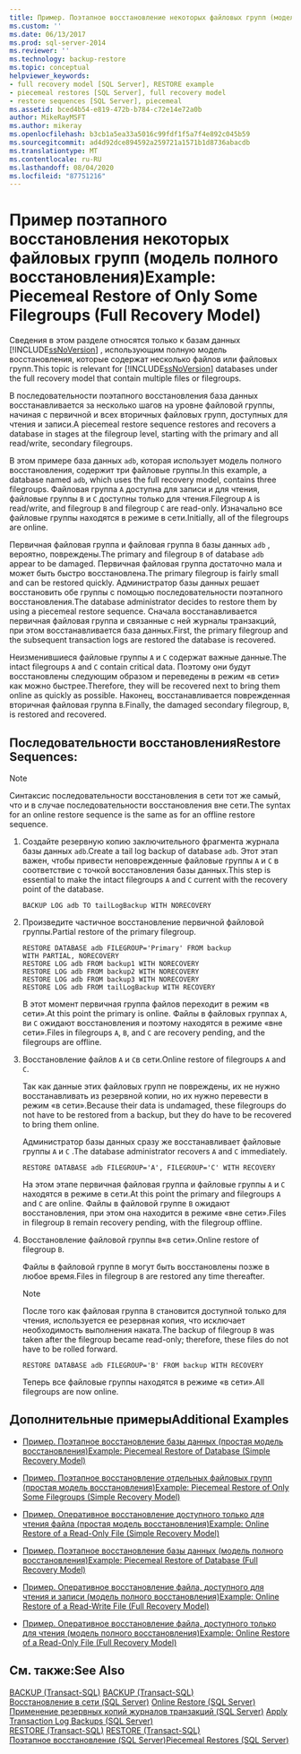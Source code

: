 ```yaml
---
title: Пример. Поэтапное восстановление некоторых файловых групп (модель полного восстановления) | Документация Майкрософт
ms.custom: ''
ms.date: 06/13/2017
ms.prod: sql-server-2014
ms.reviewer: ''
ms.technology: backup-restore
ms.topic: conceptual
helpviewer_keywords:
- full recovery model [SQL Server], RESTORE example
- piecemeal restores [SQL Server], full recovery model
- restore sequences [SQL Server], piecemeal
ms.assetid: bced4b54-e819-472b-b784-c72e14e72a0b
author: MikeRayMSFT
ms.author: mikeray
ms.openlocfilehash: b3cb1a5ea33a5016c99fdf1f5a7f4e892c045b59
ms.sourcegitcommit: ad4d92dce894592a259721a1571b1d8736abacdb
ms.translationtype: MT
ms.contentlocale: ru-RU
ms.lasthandoff: 08/04/2020
ms.locfileid: "87751216"
---
```

# <a name="example-piecemeal-restore-of-only-some-filegroups-full-recovery-model"></a><span data-ttu-id="5b0f6-102">Пример поэтапного восстановления некоторых файловых групп (модель полного восстановления)</span><span class="sxs-lookup"><span data-stu-id="5b0f6-102">Example: Piecemeal Restore of Only Some Filegroups (Full Recovery Model)</span></span>
  <span data-ttu-id="5b0f6-103">Сведения в этом разделе относятся только к базам данных [!INCLUDE[ssNoVersion](../../includes/ssnoversion-md.md)] , использующим полную модель восстановления, которые содержат несколько файлов или файловых групп.</span><span class="sxs-lookup"><span data-stu-id="5b0f6-103">This topic is relevant for [!INCLUDE[ssNoVersion](../../includes/ssnoversion-md.md)] databases under the full recovery model that contain multiple files or filegroups.</span></span>  
  
 <span data-ttu-id="5b0f6-104">В последовательности поэтапного восстановления база данных восстанавливается за несколько шагов на уровне файловой группы, начиная с первичной и всех вторичных файловых групп, доступных для чтения и записи.</span><span class="sxs-lookup"><span data-stu-id="5b0f6-104">A piecemeal restore sequence restores and recovers a database in stages at the filegroup level, starting with the primary and all read/write, secondary filegroups.</span></span>  
  
 <span data-ttu-id="5b0f6-105">В этом примере база данных `adb`, которая использует модель полного восстановления, содержит три файловые группы.</span><span class="sxs-lookup"><span data-stu-id="5b0f6-105">In this example, a database named `adb`, which uses the full recovery model, contains three filegroups.</span></span> <span data-ttu-id="5b0f6-106">Файловая группа `A` доступна для записи и для чтения, файловые группы `B` и `C` доступны только для чтения.</span><span class="sxs-lookup"><span data-stu-id="5b0f6-106">Filegroup `A` is read/write, and filegroup `B` and filegroup `C` are read-only.</span></span> <span data-ttu-id="5b0f6-107">Изначально все файловые группы находятся в режиме в сети.</span><span class="sxs-lookup"><span data-stu-id="5b0f6-107">Initially, all of the filegroups are online.</span></span>  
  
 <span data-ttu-id="5b0f6-108">Первичная файловая группа и файловая группа `B` базы данных `adb` , вероятно, повреждены.</span><span class="sxs-lookup"><span data-stu-id="5b0f6-108">The primary and filegroup `B` of database `adb` appear to be damaged.</span></span> <span data-ttu-id="5b0f6-109">Первичная файловая группа достаточно мала и может быть быстро восстановлена.</span><span class="sxs-lookup"><span data-stu-id="5b0f6-109">The primary filegroup is fairly small and can be restored quickly.</span></span> <span data-ttu-id="5b0f6-110">Администратор базы данных решает восстановить обе группы с помощью последовательности поэтапного восстановления.</span><span class="sxs-lookup"><span data-stu-id="5b0f6-110">The database administrator decides to restore them by using a piecemeal restore sequence.</span></span> <span data-ttu-id="5b0f6-111">Сначала восстанавливается первичная файловая группа и связанные с ней журналы транзакций, при этом восстанавливается база данных.</span><span class="sxs-lookup"><span data-stu-id="5b0f6-111">First, the primary filegroup and the subsequent transaction logs are restored the database is recovered.</span></span>  
  
 <span data-ttu-id="5b0f6-112">Неизменившиеся файловые группы `A` и `C` содержат важные данные.</span><span class="sxs-lookup"><span data-stu-id="5b0f6-112">The intact filegroups `A` and `C` contain critical data.</span></span> <span data-ttu-id="5b0f6-113">Поэтому они будут восстановлены следующим образом и переведены в режим «в сети» как можно быстрее.</span><span class="sxs-lookup"><span data-stu-id="5b0f6-113">Therefore, they will be recovered next to bring them online as quickly as possible.</span></span> <span data-ttu-id="5b0f6-114">Наконец, восстанавливается поврежденная вторичная файловая группа `B`.</span><span class="sxs-lookup"><span data-stu-id="5b0f6-114">Finally, the damaged secondary filegroup, `B`, is restored and recovered.</span></span>  
  
## <a name="restore-sequences"></a><span data-ttu-id="5b0f6-115">Последовательности восстановления</span><span class="sxs-lookup"><span data-stu-id="5b0f6-115">Restore Sequences:</span></span>  
  
> [!NOTE]  
>  <span data-ttu-id="5b0f6-116">Синтаксис последовательности восстановления в сети тот же самый, что и в случае последовательности восстановления вне сети.</span><span class="sxs-lookup"><span data-stu-id="5b0f6-116">The syntax for an online restore sequence is the same as for an offline restore sequence.</span></span>  
  
1.  <span data-ttu-id="5b0f6-117">Создайте резервную копию заключительного фрагмента журнала базы данных `adb`.</span><span class="sxs-lookup"><span data-stu-id="5b0f6-117">Create a tail log backup of database `adb`.</span></span> <span data-ttu-id="5b0f6-118">Этот этап важен, чтобы привести неповрежденные файловые группы `A` и `C` в соответствие с точкой восстановления базы данных.</span><span class="sxs-lookup"><span data-stu-id="5b0f6-118">This step is essential to make the intact filegroups `A` and `C` current with the recovery point of the database.</span></span>  
  
    ```  
    BACKUP LOG adb TO tailLogBackup WITH NORECOVERY  
    ```  
  
2.  <span data-ttu-id="5b0f6-119">Произведите частичное восстановление первичной файловой группы.</span><span class="sxs-lookup"><span data-stu-id="5b0f6-119">Partial restore of the primary filegroup.</span></span>  
  
    ```  
    RESTORE DATABASE adb FILEGROUP='Primary' FROM backup   
    WITH PARTIAL, NORECOVERY  
    RESTORE LOG adb FROM backup1 WITH NORECOVERY  
    RESTORE LOG adb FROM backup2 WITH NORECOVERY  
    RESTORE LOG adb FROM backup3 WITH NORECOVERY  
    RESTORE LOG adb FROM tailLogBackup WITH RECOVERY  
    ```  
  
     <span data-ttu-id="5b0f6-120">В этот момент первичная группа файлов переходит в режим «в сети».</span><span class="sxs-lookup"><span data-stu-id="5b0f6-120">At this point the primary is online.</span></span> <span data-ttu-id="5b0f6-121">Файлы в файловых группах `A`, `B`и `C` ожидают восстановления и поэтому находятся в режиме «вне сети».</span><span class="sxs-lookup"><span data-stu-id="5b0f6-121">Files in filegroups `A`, `B`, and `C` are recovery pending, and the filegroups are offline.</span></span>  
  
3.  <span data-ttu-id="5b0f6-122">Восстановление файлов `A` и `C`в сети.</span><span class="sxs-lookup"><span data-stu-id="5b0f6-122">Online restore of filegroups `A` and `C`.</span></span>  
  
     <span data-ttu-id="5b0f6-123">Так как данные этих файловых групп не повреждены, их не нужно восстанавливать из резервной копии, но их нужно перевести в режим «в сети».</span><span class="sxs-lookup"><span data-stu-id="5b0f6-123">Because their data is undamaged, these filegroups do not have to be restored from a backup, but they do have to be recovered to bring them online.</span></span>  
  
     <span data-ttu-id="5b0f6-124">Администратор базы данных сразу же восстанавливает файловые группы `A` и `C` .</span><span class="sxs-lookup"><span data-stu-id="5b0f6-124">The database administrator recovers `A` and `C` immediately.</span></span>  
  
    ```  
    RESTORE DATABASE adb FILEGROUP='A', FILEGROUP='C' WITH RECOVERY  
    ```  
  
     <span data-ttu-id="5b0f6-125">На этом этапе первичная файловая группа и файловые группы `A` и `C` находятся в режиме в сети.</span><span class="sxs-lookup"><span data-stu-id="5b0f6-125">At this point the primary and filegroups `A` and `C` are online.</span></span> <span data-ttu-id="5b0f6-126">Файлы в файловой группе `B` ожидают восстановления, при этом она находится в режиме «вне сети».</span><span class="sxs-lookup"><span data-stu-id="5b0f6-126">Files in filegroup `B` remain recovery pending, with the filegroup offline.</span></span>  
  
4.  <span data-ttu-id="5b0f6-127">Восстановление файловой группы `B`«в сети».</span><span class="sxs-lookup"><span data-stu-id="5b0f6-127">Online restore of filegroup `B`.</span></span>  
  
     <span data-ttu-id="5b0f6-128">Файлы в файловой группе `B` могут быть восстановлены позже в любое время.</span><span class="sxs-lookup"><span data-stu-id="5b0f6-128">Files in filegroup `B` are restored any time thereafter.</span></span>  
  
    > [!NOTE]  
    >  <span data-ttu-id="5b0f6-129">После того как файловая группа `B` становится доступной только для чтения, используется ее резервная копия, что исключает необходимость выполнения наката.</span><span class="sxs-lookup"><span data-stu-id="5b0f6-129">The backup of filegroup `B` was taken after the filegroup became read-only; therefore, these files do not have to be rolled forward.</span></span>  
  
    ```  
    RESTORE DATABASE adb FILEGROUP='B' FROM backup WITH RECOVERY  
    ```  
  
     <span data-ttu-id="5b0f6-130">Теперь все файловые группы находятся в режиме «в сети».</span><span class="sxs-lookup"><span data-stu-id="5b0f6-130">All filegroups are now online.</span></span>  
  
## <a name="additional-examples"></a><span data-ttu-id="5b0f6-131">Дополнительные примеры</span><span class="sxs-lookup"><span data-stu-id="5b0f6-131">Additional Examples</span></span>  
  
-   [<span data-ttu-id="5b0f6-132">Пример. Поэтапное восстановление базы данных &#40;простая модель восстановления&#41;</span><span class="sxs-lookup"><span data-stu-id="5b0f6-132">Example: Piecemeal Restore of Database &#40;Simple Recovery Model&#41;</span></span>](example-piecemeal-restore-of-database-simple-recovery-model.md)  
  
-   [<span data-ttu-id="5b0f6-133">Пример. Поэтапное восстановление отдельных файловых групп &#40;простая модель восстановления&#41;</span><span class="sxs-lookup"><span data-stu-id="5b0f6-133">Example: Piecemeal Restore of Only Some Filegroups &#40;Simple Recovery Model&#41;</span></span>](example-piecemeal-restore-of-only-some-filegroups-simple-recovery-model.md)  
  
-   [<span data-ttu-id="5b0f6-134">Пример. Оперативное восстановление доступного только для чтения файла &#40;простая модель восстановления&#41;</span><span class="sxs-lookup"><span data-stu-id="5b0f6-134">Example: Online Restore of a Read-Only File &#40;Simple Recovery Model&#41;</span></span>](example-online-restore-of-a-read-only-file-simple-recovery-model.md)  
  
-   [<span data-ttu-id="5b0f6-135">Пример. Поэтапное восстановление базы данных &#40;модель полного восстановления&#41;</span><span class="sxs-lookup"><span data-stu-id="5b0f6-135">Example: Piecemeal Restore of Database &#40;Full Recovery Model&#41;</span></span>](example-piecemeal-restore-of-database-full-recovery-model.md)  
  
-   [<span data-ttu-id="5b0f6-136">Пример. Оперативное восстановление файла, доступного для чтения и записи &#40;модель полного восстановления&#41;</span><span class="sxs-lookup"><span data-stu-id="5b0f6-136">Example: Online Restore of a Read-Write File &#40;Full Recovery Model&#41;</span></span>](example-online-restore-of-a-read-write-file-full-recovery-model.md)  
  
-   [<span data-ttu-id="5b0f6-137">Пример. Оперативное восстановление файла, доступного только для чтения &#40;модель полного восстановления&#41;</span><span class="sxs-lookup"><span data-stu-id="5b0f6-137">Example: Online Restore of a Read-Only File &#40;Full Recovery Model&#41;</span></span>](example-online-restore-of-a-read-only-file-full-recovery-model.md)  
  
## <a name="see-also"></a><span data-ttu-id="5b0f6-138">См. также:</span><span class="sxs-lookup"><span data-stu-id="5b0f6-138">See Also</span></span>  
 <span data-ttu-id="5b0f6-139">[BACKUP (Transact-SQL)](/sql/t-sql/statements/backup-transact-sql) </span><span class="sxs-lookup"><span data-stu-id="5b0f6-139">[BACKUP &#40;Transact-SQL&#41;](/sql/t-sql/statements/backup-transact-sql) </span></span>  
 <span data-ttu-id="5b0f6-140">[Восстановление в сети (SQL Server)](online-restore-sql-server.md) </span><span class="sxs-lookup"><span data-stu-id="5b0f6-140">[Online Restore &#40;SQL Server&#41;](online-restore-sql-server.md) </span></span>  
 <span data-ttu-id="5b0f6-141">[Применение резервных копий журналов транзакций (SQL Server)](transaction-log-backups-sql-server.md) </span><span class="sxs-lookup"><span data-stu-id="5b0f6-141">[Apply Transaction Log Backups &#40;SQL Server&#41;](transaction-log-backups-sql-server.md) </span></span>  
 <span data-ttu-id="5b0f6-142">[RESTORE (Transact-SQL)](/sql/t-sql/statements/restore-statements-transact-sql) </span><span class="sxs-lookup"><span data-stu-id="5b0f6-142">[RESTORE &#40;Transact-SQL&#41;](/sql/t-sql/statements/restore-statements-transact-sql) </span></span>  
 [<span data-ttu-id="5b0f6-143">Поэтапное восстановление (SQL Server)</span><span class="sxs-lookup"><span data-stu-id="5b0f6-143">Piecemeal Restores &#40;SQL Server&#41;</span></span>](piecemeal-restores-sql-server.md)  
  
  
